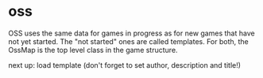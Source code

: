 # oss

OSS uses the same data for games in progress as for new games that have not yet started. The "not started" ones are called templates.  For both, the OssMap is the top level class in the game structure.

next up: load template (don't forget to set author, description and title!)